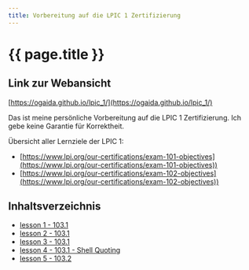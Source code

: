 ```yaml
---
title: Vorbereitung auf die LPIC 1 Zertifizierung
---
```


# {{ page.title }}

## Link zur Webansicht

[https://ogaida.github.io/lpic_1/](https://ogaida.github.io/lpic_1/)

Das ist meine persönliche Vorbereitung auf die LPIC 1 Zertifizierung. Ich gebe keine Garantie für Korrektheit.

Übersicht aller Lernziele der LPIC 1: 
- [https://www.lpi.org/our-certifications/exam-101-objectives](https://www.lpi.org/our-certifications/exam-101-objectives))
- [https://www.lpi.org/our-certifications/exam-102-objectives](https://www.lpi.org/our-certifications/exam-102-objectives))

## Inhaltsverzeichnis

- [lesson 1 - 103.1](./lesson0001.html)
- [lesson 2 - 103.1](./lesson0002.html)
- [lesson 3 - 103.1](./lesson0003.html)
- [lesson 4 - 103.1 - Shell Quoting](./lesson0004.html)
- [lesson 5 - 103.2](./lesson0005.html)